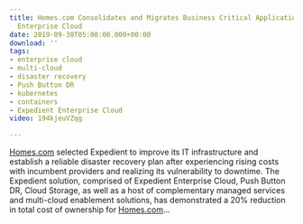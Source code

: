 ```yaml
---
title: Homes.com Consolidates and Migrates Business Critical Applications to Expedient
  Enterprise Cloud
date: 2019-09-30T05:00:00.000+00:00
download: ''
tags:
- enterprise cloud
- multi-cloud
- disaster recovery
- Push Button DR
- kubernetes
- containers
- Expedient Enterprise Cloud
video: 194kjeuVZqg

---
```

[Homes.com](https://www.homes.com/) selected Expedient to improve its IT infrastructure and establish a reliable disaster recovery plan after experiencing rising costs with incumbent providers and realizing its vulnerability to downtime. The Expedient solution, comprised of Expedient Enterprise Cloud, Push Button DR, Cloud Storage, as well as a host of complementary managed services and multi-cloud enablement solutions, has demonstrated a 20% reduction in total cost of ownership for [Homes.com](https://www.homes.com/)...